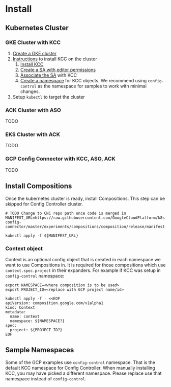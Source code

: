 # Install

## Kubernetes Cluster

### GKE Cluster with KCC

1. [Create a GKE cluster](https://cloud.google.com/kubernetes-engine/docs/how-to/creating-a-zonal-cluster)
2. [Instructions](https://cloud.google.com/config-connector/docs/how-to/install-manually) to install KCC on the cluster
   1. [Install KCC](https://cloud.google.com/config-connector/docs/how-to/install-manually#installing_the_operator)  
   2. [Create a SA with editor permissions](https://cloud.google.com/config-connector/docs/how-to/install-manually#addon-configuring)  
   3. [Associate the SA](https://cloud.google.com/config-connector/docs/how-to/install-manually#identity) with KCC  
   4. [Create a namespace](https://cloud.google.com/config-connector/docs/how-to/install-manually#specify) for KCC objects. We recommend using `config-control` as the namespace for samples to work with minimal changes.
3. Setup `kubectl` to target the cluster

### ACK Cluster with ASO

TODO

### EKS Cluster with ACK
TODO

### GCP Config Connector with KCC, ASO, ACK
TODO


## Install Compositions

Once the kubernetes cluster is ready, install Compositions. This step can be skipped for Config Controller cluster. 

```
# TODO Change to CNC repo path once code is merged in
MANIFEST_URL=https://raw.githubusercontent.com/GoogleCloudPlatform/k8s-config-connector/master/experiments/compositions/composition/release/manifest.yaml

kubectl apply -f ${MANIFEST_URL}
```

### Context object

Context is an optional config object that is created in each namespace we want to use Compositions in.
It is required for those compositions which use `context.spec.project` in their expanders.
For example if KCC was setup in `config-control` namespace:

```
export NAMESPACE=<where composition is to be used>
export PROJECT_ID=<replace with GCP project name/id>

kubectl apply -f - <<EOF
apiVersion: composition.google.com/v1alpha1
kind: Context
metadata:
  name: context
  namespace: ${NAMESPACE?}
spec:
  project: ${PROJECT_ID?}
EOF
```

## Sample Namespaces

Some of the GCP examples use `config-control` namespace. That is the default KCC namespace for Config Controller. When manually installing KCC, you may have picked a different namespace. Please replace use that namespace instead of `config-control`.